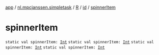 [app](../../../index.md) / [nl.mpcjanssen.simpletask](../../index.md) / [R](../index.md) / [id](index.md) / [spinnerItem](.)

# spinnerItem

`static val spinnerItem: `[`Int`](https://kotlinlang.org/api/latest/jvm/stdlib/kotlin/-int/index.html)
`static val spinnerItem: `[`Int`](https://kotlinlang.org/api/latest/jvm/stdlib/kotlin/-int/index.html)
`static val spinnerItem: `[`Int`](https://kotlinlang.org/api/latest/jvm/stdlib/kotlin/-int/index.html)
`static val spinnerItem: `[`Int`](https://kotlinlang.org/api/latest/jvm/stdlib/kotlin/-int/index.html)